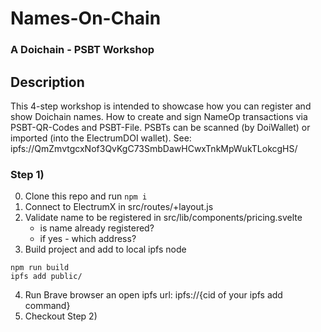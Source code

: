 # Names-On-Chain 
### A Doichain - PSBT Workshop

## Description
This 4-step workshop is intended to showcase how you can register and show Doichain names. 
How to create and sign NameOp transactions via PSBT-QR-Codes and PSBT-File.
PSBTs can be scanned (by DoiWallet) or imported (into the ElectrumDOI wallet).
See: ipfs://QmZmvtgcxNof3QvKgC73SmbDawHCwxTnkMpWukTLokcgHS/ 

### Step 1)
0. Clone this repo and run ```npm i``` 
1. Connect to ElectrumX in src/routes/+layout.js
2. Validate name to be registered in src/lib/components/pricing.svelte
   - is name already registered? 
   - if yes - which address?
3. Build project and add to local ipfs node
```
npm run build
ipfs add public/
```
4. Run Brave browser an open ipfs url: ipfs://{cid of your ipfs add command}
5. Checkout Step 2)